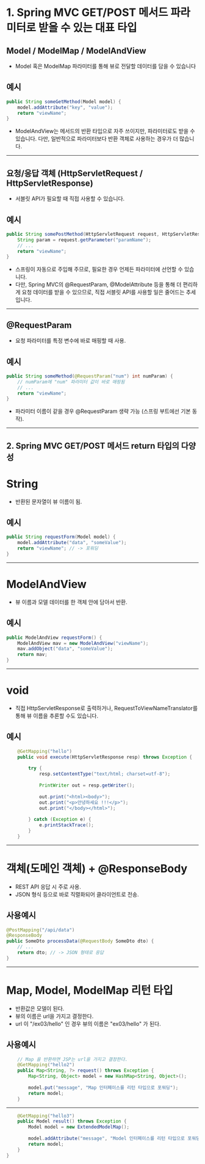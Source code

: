 # 1. Spring MVC GET/POST 메서드 파라미터로 받을 수 있는 대표 타입

## Model / ModelMap / ModelAndView
- Model 혹은 ModelMap 파라미터를 통해 뷰로 전달할 데이터를 담을 수 있습니다
## 예시
```java
public String someGetMethod(Model model) {
    model.addAttribute("key", "value");
    return "viewName";
}
```
- ModelAndView는 메서드의 반환 타입으로 자주 쓰이지만, 파라미터로도 받을 수 있습니다. 다만, 일반적으로 파라미터보다 반환 객체로 사용하는 경우가 더 많습니다.

---

## 요청/응답 객체 (HttpServletRequest / HttpServletResponse)
- 서블릿 API가 필요할 때 직접 사용할 수 있습니다.
## 예시
```java
public String somePostMethod(HttpServletRequest request, HttpServletResponse response) {
    String param = request.getParameter("paramName");
    // ...
    return "viewName";
}
```
- 스프링이 자동으로 주입해 주므로, 필요한 경우 언제든 파라미터에 선언할 수 있습니다.
- 다만, Spring MVC의 @RequestParam, @ModelAttribute 등을 통해 더 편리하게 요청 데이터를 받을 수 있으므로, 직접 서블릿 API를 사용할 일은 줄어드는 추세입니다.

---

## @RequestParam
- 요청 파라미터를 특정 변수에 바로 매핑할 때 사용.
## 예시
```java
public String someMethod(@RequestParam("num") int numParam) {
    // numParam에 "num" 파라미터 값이 바로 매핑됨
    // ...
    return "viewName";
}
```
- 파라미터 이름이 같을 경우 @RequestParam 생략 가능 (스프링 부트에선 기본 동작).

---

## 2. Spring MVC GET/POST 메서드 return 타입의 다양성
# String
- 반환된 문자열이 뷰 이름이 됨.
## 예시
```java
public String requestForm(Model model) {
    model.addAttribute("data", "someValue");
    return "viewName"; // -> 포워딩
}
```

---

# ModelAndView
- 뷰 이름과 모델 데이터를 한 객체 안에 담아서 반환.
## 예시
```java
public ModelAndView requestForm() {
    ModelAndView mav = new ModelAndView("viewName");
    mav.addObject("data", "someValue");
    return mav;
}
```

---

# void
- 직접 HttpServletResponse로 출력하거나, RequestToViewNameTranslator를 통해 뷰 이름을 추론할 수도 있습니다.
## 예시
```java
	@GetMapping("hello")
	public void execute(HttpServletResponse resp) throws Exception {
		
		try {
			resp.setContentType("text/html; charset=utf-8");
			
			PrintWriter out = resp.getWriter();
			
			out.print("<html><body>");
			out.print("<p>안녕하세요 !!!</p>");
			out.print("</body></html>");
		
		} catch (Exception e) {
			e.printStackTrace();
		}
	}
```

---

# 객체(도메인 객체) + @ResponseBody
- REST API 응답 시 주로 사용.
- JSON 형식 등으로 바로 직렬화되어 클라이언트로 전송.
## 사용예시
```java
@PostMapping("/api/data")
@ResponseBody
public SomeDto processData(@RequestBody SomeDto dto) {
    // ...
    return dto; // -> JSON 형태로 응답
}
```

---

# Map, Model, ModelMap 리턴 타입
- 반환값은 모델이 된다.
- 뷰의 이름은 url을 가지고 결정한다.
- url 이 "/ex03/hello" 인 경우 뷰의 이름은 "ex03/hello" 가 된다.

## 사용예시
```java
	// Map 을 반환하면 JSP는 url을 가지고 결정한다.
	@GetMapping("hello2")
	public Map<String, ?> request() throws Exception {
		Map<String, Object> model = new HashMap<String, Object>();
		
		model.put("message", "Map 인터페이스를 리턴 타입으로 포워딩");
		return model;
	}
```

---

```java
	@GetMapping("hello3")
	public Model result() throws Exception {
		Model model = new ExtendedModelMap();
		
		model.addAttribute("message", "Model 인터페이스를 리턴 타입으로 포워딩");
		return model;
	}
}
```

